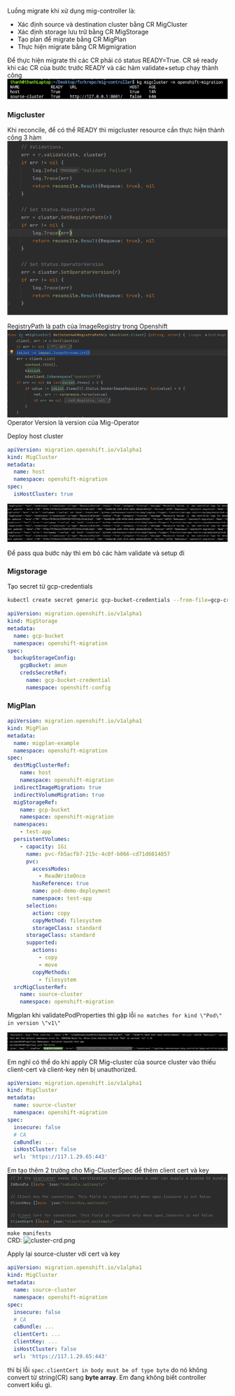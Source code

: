 Luồng migrate khi xử dụng mig-controller là:
- Xác định source và destination cluster bằng CR MigCluster
- Xác định storage lưu trữ bằng CR MigStorage
- Tạo plan để migrate bằng CR MigPlan
- Thực hiện migrate bằng CR Migmigration

Để thực hiện migrate thì các CR phải có status READY=True. CR sẽ ready khi các CR của bước trước READY và các hàm validate+setup chạy thành công
![ready.png](ready.png)

### Migcluster
Khi reconcile, để có thể READY thì migcluster resource cần thực hiện thành công 3 hàm  
![migcluster-functions.png](migcluster-functions.png)

RegistryPath là path của ImageRegistry trong Openshift
![registryPath.png](registryPath.png)
Operator Version là version của Mig-Operator

Deploy host cluster
```yaml
apiVersion: migration.openshift.io/v1alpha1
kind: MigCluster
metadata:
  name: host
  namespace: openshift-migration
spec:
  isHostCluster: true
```

![host-failed.png](host-failed.png)

Để pass qua bước này thì em bỏ các hàm validate và setup đi

### Migstorage

Tạo secret từ gcp-credentials
```bash
kubectl create secret generic gcp-bucket-credentials --from-file=gcp-credentials -n openshift-migration
```
```yaml
apiVersion: migration.openshift.io/v1alpha1
kind: MigStorage
metadata:
  name: gcp-bucket
  namespace: openshift-migration
spec:
  backupStorageConfig:
    gcpBucket: amun
    credsSecretRef:
      name: gcp-bucket-credential
      namespace: openshift-config
```

### MigPlan

```yaml
apiVersion: migration.openshift.io/v1alpha1
kind: MigPlan
metadata:
  name: migplan-example
  namespace: openshift-migration
spec:
  destMigClusterRef:
    name: host
    namespace: openshift-migration
  indirectImageMigration: true
  indirectVolumeMigration: true
  migStorageRef:
    name: gcp-bucket
    namespace: openshift-migration
  namespaces:
    - test-app
  persistentVolumes:
    - capacity: 1Gi
      name: pvc-fb5acfb7-215c-4c0f-b066-cd71d6014857
      pvc:
        accessModes:
          - ReadWriteOnce
        hasReference: true
        name: pod-demo-deployment
        namespace: test-app
      selection:
        action: copy
        copyMethod: filesystem
        storageClass: standard
      storageClass: standard
      supported:
        actions:
          - copy
          - move
        copyMethods:
          - filesystem
  srcMigClusterRef:
    name: source-cluster
    namespace: openshift-migration
```
Migplan khi validatePodProperties thì gặp lỗi ```no matches for kind \"Pod\" in version \"v1\"```

![PodPropertiesError.png](PodPropertiesError.png)

Em nghĩ có thể do khi apply CR Mig-cluster của source cluster vào thiếu client-cert và client-key nên bị unauthorized.
```yaml
apiVersion: migration.openshift.io/v1alpha1
kind: MigCluster
metadata:
  name: source-cluster
  namespace: openshift-migration
spec:
  insecure: false
  # CA
  caBundle: ...
  isHostCluster: false
  url: 'https://117.1.29.65:443'
```

Em tạo thêm 2 trường cho Mig-ClusterSpec để thêm client cert và key
![client-cert-key.png](client-cert-key.png)
```make manifests```  
CRD: 
![cluster-crd.png](cluster-crd.png)  

Apply lại source-cluster với cert và key 
```yaml
apiVersion: migration.openshift.io/v1alpha1
kind: MigCluster
metadata:
  name: source-cluster
  namespace: openshift-migration
spec:
  insecure: false
  # CA
  caBundle: ...
  clientCert: ...
  clientKey: ...
  isHostCluster: false
  url: 'https://117.1.29.65:443'
```
thì bị lỗi ```spec.clientCert in body must be of type byte``` do nó không convert từ string(CR) sang **byte array**. Em đang không biết controller convert kiểu gì.  


